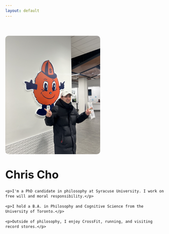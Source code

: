 ```yaml
---
layout: default
---
```


<div style="display: flex; max-width: 900px; margin: 0 auto; padding-top: 40px; gap: 40px; align-items: flex-start; flex-wrap: wrap;">

  <!-- Photo column -->
  <div style="flex: 0 0 300px;">
    <img src="assets/images/selfimage.png" alt="Chris Cho" style="width: 100%; border-radius: 10px;">
  </div>

  <!-- Text column -->
  <div style="flex: 1; min-width: 250px;">
    <h1 style="font-size: 2.5em; margin-top: 0;">Chris Cho</h1>

    <p>I'm a PhD candidate in philosophy at Syracuse University. I work on free will and moral responsibility.</p>

    <p>I hold a B.A. in Philosophy and Cognitive Science from the University of Toronto.</p>

    <p>Outside of philosophy, I enjoy CrossFit, running, and visiting record stores.</p>
  </div>

</div>
